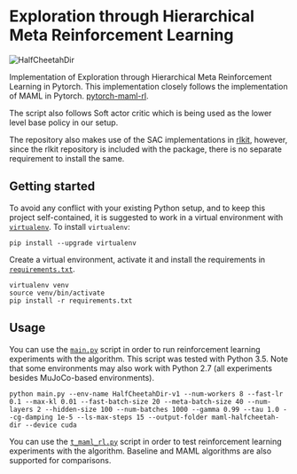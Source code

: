 # Exploration through Hierarchical Meta Reinforcement Learning

![HalfCheetahDir](https://raw.githubusercontent.com/tristandeleu/pytorch-maml-rl/master/_assets/halfcheetahdir.gif)

Implementation of Exploration through Hierarchical Meta Reinforcement Learning in Pytorch. This implementation closely follows the implementation of MAML in Pytorch. [pytorch-maml-rl](https://github.com/tristandeleu/pytorch-maml-rl).

The script also follows Soft actor critic which is being used as the lower level base policy in our setup.

The repository also makes use of the SAC implementations in [rlkit](https://github.com/vitchyr/rlkit), however, since the rlkit repository is included with the package, there is no separate requirement to install the same.

## Getting started
To avoid any conflict with your existing Python setup, and to keep this project self-contained, it is suggested to work in a virtual environment with [`virtualenv`](http://docs.python-guide.org/en/latest/dev/virtualenvs/). To install `virtualenv`:
```
pip install --upgrade virtualenv
```
Create a virtual environment, activate it and install the requirements in [`requirements.txt`](requirements.txt).
```
virtualenv venv
source venv/bin/activate
pip install -r requirements.txt
```

## Usage
You can use the [`main.py`](main.py) script in order to run reinforcement learning experiments with the algorithm. This script was tested with Python 3.5. Note that some environments may also work with Python 2.7 (all experiments besides MuJoCo-based environments).
```
python main.py --env-name HalfCheetahDir-v1 --num-workers 8 --fast-lr 0.1 --max-kl 0.01 --fast-batch-size 20 --meta-batch-size 40 --num-layers 2 --hidden-size 100 --num-batches 1000 --gamma 0.99 --tau 1.0 --cg-damping 1e-5 --ls-max-steps 15 --output-folder maml-halfcheetah-dir --device cuda
```

You can use the [`t_maml_rl.py`](t_maml_rl.py) script in order to test reinforcement learning experiments with the algorithm. Baseline and MAML algorithms are also supported for comparisons.
